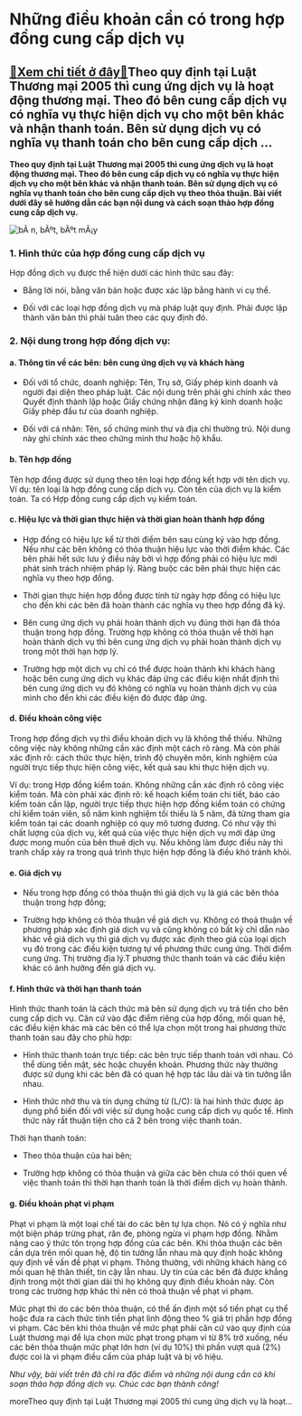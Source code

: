 Những điều khoản cần có trong hợp đồng cung cấp dịch vụ
=======================================================

[:gift:Xem chi tiết ở đây:gift:](https://hddtvn.com/nhung-dieu-khoan-can-co-trong-hop-dong-cung-cap-dich-vu/)Theo quy định tại Luật Thương mại 2005 thì cung ứng dịch vụ là hoạt động thương mại. Theo đó bên cung cấp dịch vụ có nghĩa vụ thực hiện dịch vụ cho một bên khác và nhận thanh toán. Bên sử dụng dịch vụ có nghĩa vụ thanh toán cho bên cung cấp dịch …
-------------------------------------------------------------------------------------------------------------------------------------------------------------------------------------------------------------------------------------------------------

**Theo quy định tại Luật Thương mại 2005 thì cung ứng dịch vụ là hoạt động thương mại. Theo đó bên cung cấp dịch vụ có nghĩa vụ thực hiện dịch vụ cho một bên khác và nhận thanh toán. Bên sử dụng dịch vụ có nghĩa vụ thanh toán cho bên cung cấp dịch vụ theo thỏa thuận. Bài viết dưới đây sẽ hướng dẫn các bạn nội dung và cách soạn thảo hợp đồng cung cấp dịch vụ.**


![bÃ n, bÃºt, bÃºt mÃ¡y](https://hddtvn.com/wp-content/uploads/2021/01/pexels-photo-175045-scaled.jpeg)


### 1. Hình thức của hợp đồng cung cấp dịch vụ


Hợp đồng dịch vụ được thể hiện dưới các hình thức sau đây:




* Bằng lời nói, bằng văn bản hoặc được xác lập bằng hành vi cụ thể.

* Đối với các loại hợp đồng dịch vụ mà pháp luật quy định. Phải được lập thành văn bản thì phải tuân theo các quy định đó.



### 2. Nội dung trong hợp đồng dịch vụ:


#### a. Thông tin về các bên: bên cung ứng dịch vụ và khách hàng




* Đối với tổ chức, doanh nghiệp: Tên, Trụ sở, Giấy phép kinh doanh và người đại diện theo pháp luật. Các nội dung trên phải ghi chính xác theo Quyết định thành lập hoặc Giấy chứng nhận đăng ký kinh doanh hoặc Giấy phép đầu tư của doanh nghiệp.

* Đối với cá nhân: Tên, số chứng minh thư và địa chỉ thường trú. Nội dung này ghi chính xác theo chứng minh thư hoặc hộ khẩu.



#### b. Tên hợp đồng


Tên hợp đồng được sử dụng theo tên loại hợp đồng kết hợp với tên dịch vụ. Ví dụ: tên loại là hợp đồng cung cấp dịch vụ. Còn tên của dịch vụ là kiểm toán. Ta có Hợp đồng cung cấp dịch vụ kiểm toán.


#### c. Hiệu lực và thời gian thực hiện và thời gian hoàn thành hợp đồng




* Hợp đồng có hiệu lực kể từ thời điểm bên sau cùng ký vào hợp đồng. Nếu như các bên không có thỏa thuận hiệu lực vào thời điểm khác. Các bên phải hết sức lưu ý điều này bởi vì hợp đồng phải có hiệu lực mới phát sinh trách nhiệm pháp lý. Ràng buộc các bên phải thực hiện các nghĩa vụ theo hợp đồng.

* Thời gian thực hiện hợp đồng được tính từ ngày hợp đồng có hiệu lực cho đến khi các bên đã hoàn thành các nghĩa vụ theo hợp đồng đã ký.

* Bên cung ứng dịch vụ phải hoàn thành dịch vụ đúng thời hạn đã thỏa thuận trong hợp đồng. Trường hợp không có thỏa thuận về thời hạn hoàn thành dịch vụ thì bên cung ứng dịch vụ phải hoàn thành dịch vụ trong một thời hạn hợp lý.

* Trường hợp một dịch vụ chỉ có thể được hoàn thành khi khách hàng hoặc bên cung ứng dịch vụ khác đáp ứng các điều kiện nhất định thì bên cung ứng dịch vụ đó không có nghĩa vụ hoàn thành dịch vụ của mình cho đến khi các điều kiện đó được đáp ứng.



#### d. Điều khoản công việc


Trong hợp đồng dịch vụ thì điều khoản dịch vụ là không thể thiếu. Những công việc này không những cần xác định một cách rõ ràng. Mà còn phải xác định rõ: cách thức thực hiện, trình độ chuyên môn, kinh nghiệm của người trực tiếp thực hiện công việc, kết quả sau khi thực hiện dịch vụ.


Ví dụ: trong Hợp đồng kiểm toán. Không những cần xác định rõ công việc kiểm toán. Mà còn phải xác định rõ: kế hoạch kiểm toán chi tiết, báo cáo kiểm toán cần lập, người trực tiếp thực hiện hợp đồng kiểm toán có chứng chỉ kiểm toán viên, số năm kinh nghiệm tối thiểu là 5 năm, đã từng tham gia kiểm toán tại các doanh nghiệp có quy mô tương đương. Có như vậy thì chất lượng của dịch vụ, kết quả của việc thực hiện dịch vụ mới đáp ứng được mong muốn của bên thuê dịch vụ. Nếu không làm được điều này thì tranh chấp xảy ra trong quá trình thực hiện hợp đồng là điều khó tránh khỏi.


#### e. Giá dịch vụ




* Nếu trong hợp đồng có thỏa thuận thì giá dịch vụ là giá các bên thỏa thuận trong hợp đồng;

* Trường hợp không có thỏa thuận về giá dịch vụ. Không có thoả thuận về phương pháp xác định giá dịch vụ và cũng không có bất kỳ chỉ dẫn nào khác về giá dịch vụ thì giá dịch vụ được xác định theo giá của loại dịch vụ đó trong các điều kiện tương tự về phương thức cung ứng. Thời điểm cung ứng. Thị trường địa lý.T phương thức thanh toán và các điều kiện khác có ảnh hưởng đến giá dịch vụ.



#### f. Hình thức và thời hạn thanh toán


Hình thức thanh toán là cách thức mà bên sử dụng dịch vụ trả tiền cho bên cung cấp dịch vụ. Căn cứ vào đặc điểm riêng của hợp đồng, mối quan hệ, các điều kiện khác mà các bên có thể lựa chọn một trong hai phương thức thanh toán sau đây cho phù hợp:




* Hình thức thanh toán trực tiếp: các bên trực tiếp thanh toán với nhau. Có thể dùng tiền mặt, séc hoặc chuyển khoản. Phương thức này thường được sử dụng khi các bên đã có quan hệ hợp tác lâu dài và tin tưởng lẫn nhau.

* Hình thức nhờ thu và tín dụng chứng từ (L/C): là hai hình thức được áp dụng phổ biến đối với việc sử dụng hoặc cung cấp dịch vụ quốc tế. Hình thức này rất thuận tiện cho cả 2 bên trong việc thanh toán.



Thời hạn thanh toán:




* Theo thỏa thuận của hai bên;

* Trường hợp không có thỏa thuận và giữa các bên chưa có thói quen về việc thanh toán thì thời hạn thanh toán là thời điểm dịch vụ hoàn thành.



#### g. Điều khoản phạt vi phạm


Phạt vi phạm là một loại chế tài do các bên tự lựa chọn. Nó có ý nghĩa như một biện pháp trừng phạt, răn đe, phòng ngừa vi phạm hợp đồng. Nhằm nâng cao ý thức tôn trọng hợp đồng của các bên. Khi thỏa thuận các bên cần dựa trên mối quan hệ, độ tin tưởng lẫn nhau mà quy định hoặc không quy định về vấn đề phạt vi phạm. Thông thường, với những khách hàng có mối quan hệ thân thiết, tin cậy lẫn nhau. Uy tín của các bên đã được khẳng định trong một thời gian dài thì họ không quy định điều khoản này. Còn trong các trường hợp khác thì nên có thoả thuận về phạt vi phạm.


Mức phạt thì do các bên thỏa thuận, có thể ấn định một số tiền phạt cụ thể hoặc đưa ra cách thức tính tiền phạt linh động theo % giá trị phần hợp đồng vi phạm. Các bên khi thỏa thuận về mức phạt phải căn cứ vào quy định của Luật thương mại để lựa chọn mức phạt trong phạm vi từ 8% trở xuống, nếu các bên thỏa thuận mức phạt lớn hơn (ví dụ 10%) thì phần vượt quá (2%) được coi là vi phạm điều cấm của pháp luật và bị vô hiệu.


*Như vậy, bài viết trên đã chỉ ra đặc điểm và những nội dung cần có khi soạn thảo hợp đồng dịch vụ. Chúc các bạn thành công!*


moreTheo quy định tại Luật Thương mại 2005 thì cung ứng dịch vụ là hoạt…

